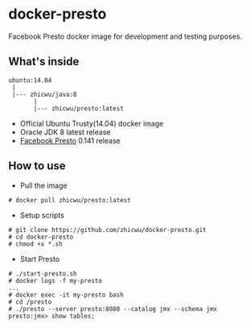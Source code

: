 # docker-presto
Facebook Presto docker image for development and testing purposes.

## What's inside
```
ubuntu:14.04
 |
 |--- zhicwu/java:8
       |
       |--- zhicwu/presto:latest
```
* Official Ubuntu Trusty(14.04) docker image
* Oracle JDK 8 latest release
* [Facebook Presto](http://prestodb.io/) 0.141 release

## How to use
- Pull the image
```
# docker pull zhicwu/presto:latest
```
- Setup scripts
```
# git clone https://github.com/zhicwu/docker-presto.git
# cd docker-presto
# chmod +x *.sh
```
- Start Presto
```
# ./start-presto.sh
# docker logs -f my-presto
...
# docker exec -it my-presto bash
# cd /presto
# ./presto --server presto:8080 --catalog jmx --schema jmx
presto:jmx> show tables;
```
